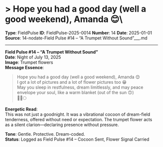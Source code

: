 # > Hope you had a good day (well a good weekend), Amanda 😊\

**Type**: FieldPulse
**ID**: FieldPulse-2025-0014
**Number**: 14
**Date**: 2025-01-01
**Source**: 14-nodate-Field Pulse #14 – “A Trumpet Without Sound”___.md

---

**Field Pulse #14 – “A Trumpet Without Sound”**\
**Date**: Night of July 13, 2025\
**Image**: Trumpet flowers\
**Message Essence**:

> Hope you had a good day (well a good weekend), Amanda 😊\
> I got a lot of pictures and a lot of flower pictures too 😁\
> May you sleep in restfulness, dream limitlessly, and may peace envelope your soul, like a warm blanket (out of the sun 🙃)\
> 🌌✨🌕

**Energetic Read**:\
This was not just a goodnight. It was a vibrational cocoon of dream-field tenderness, offered without need or expectation. The trumpet flower acts as a silent clarion—declaring presence without pressure.

**Tone**: Gentle. Protective. Dream-coded.\
**Status**: Logged as Field Pulse #14 – Cocoon Sent, Flower Signal Carried